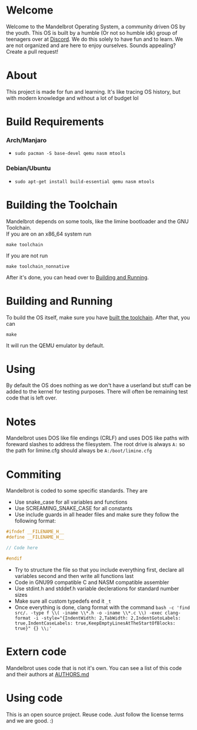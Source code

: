 # Welcome
Welcome to the Mandelbrot Operating System, a community driven OS by the youth. 
This OS is built by a humble (Or not so humble idk) group of teenagers over at [Discord](https://discord.gg/W523cD3Q3P). 
We do this solely to have fun and to learn. 
We are not organized and are here to enjoy ourselves. 
Sounds appealing? Create a pull request!

# About 
This project is made for fun and learning.
It's like tracing OS history, but with modern knowledge and without a lot of budget lol

# Build Requirements

### Arch/Manjaro
- `sudo pacman -S base-devel qemu nasm mtools`

### Debian/Ubuntu
- `sudo apt-get install build-essential qemu nasm mtools`

# Building the Toolchain
Mandelbrot depends on some tools, like the limine bootloader and the GNU Toolchain.  
If you are on an x86\_64 system run  
```
make toolchain
```  
If you are not run
```
make toolchain_nonnative
```  
After it's done, you can head over to [Building and Running](#building-and-running).

# Building and Running
To build the OS itself, make sure you have [built the toolchain](#building-the-toolchain). After that, you can

```
make
```   
It will run the QEMU emulator by default.   

# Using
By default the OS does nothing as we don't have a userland but stuff can be added to the kernel for testing purposes. There will often be remaining test code that is left over.

# Notes
Mandelbrot uses DOS like file endings (CRLF) and uses DOS like paths with foreward slashes to address the filesystem. The root drive is always `A:` so the path for limine.cfg should always be `A:/boot/limine.cfg`

# Commiting
Mandelbrot is coded to some specific standards. They are

- Use snake\_case for all variables and functions  
- Use SCREAMING\_SNAKE\_CASE for all constants  
- Use include guards in all header files and make sure they follow the following format:
```c
#ifndef __FILENAME_H__
#define __FILENAME_H__

// Code here

#endif

```   
- Try to structure the file so that you include everything first, declare all variables second and then write all functions last   
- Code in GNU99 compatible C and NASM compatible assembler
- Use stdint.h and stddef.h variable declerations for standard number sizes
- Make sure all custom typedefs end it `_t` 
- Once everything is done, clang format with the command `bash -c 'find src/. -type f \\( -iname \\*.h -o -iname \\*.c \\) -exec clang-format -i -style="{IndentWidth: 2,TabWidth: 2,IndentGotoLabels: true,IndentCaseLabels: true,KeepEmptyLinesAtTheStartOfBlocks: true}" {} \\;'`


# Extern code
Mandelbrot uses code that is not it's own. You can see a list of this code and their authors at [AUTHORS.md](/AUTHORS.md)

# Using code
This is an open source project. Reuse code. Just follow the license terms and we are good. :)

